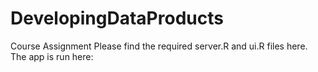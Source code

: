 # DevelopingDataProducts
Course Assignment
Please find the required server.R and ui.R files here. The app is run here: 
